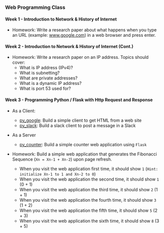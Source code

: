 ### Web Programming Class

#### Week 1 - Introduction to Network & History of Internet

- Homework: Write a research paper about what happens when you type an URL (example: www.google.com) in a web browser and press enter.

#### Week 2 - Introduction to Network & History of Internet (Cont.)

- Homework: Write a research paper on an IP address. Topics should cover:
    - What is IP address (IPv4)?
    - What is subnetting?
    - What are private addresses?
    - What is a dynamic IP address?
    - What is port 53 used for?

#### Week 3 - Programming Python / Flask with Http Request and Response

- As a Client:
    - [py_google](py_google/): Build a simple client to get HTML from a web site
    - [py_slack](py_slack/): Build a slack client to post a message in a Slack
- As a Server
    - [py_counter](py_counter/): Build a simple counter web application using `Flask` 

- Homework: Build a simple web application that generates the Fibonacci Sequence (`Xn = Xn-1 + Xn-2`) upon page refresh. 
    - When you visit the web application first time, it should show `1` (`Hint: initialize Xn-1 to 1 and Xn-2 to 0`)
    - When you visit the web application the second time, it should show `1` (0 + 1)
    - When you visit the web application the third time, it should show `2` (1 + 1)
    - When you visit the web application the fourth time, it should show `3` (1 + 2)
    - When you visit the web application the fifth time, it should show `5` (2 + 3)
    - When you visit the web application the sixth time, it should show `8` (3 + 5)
